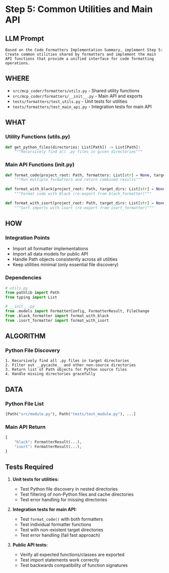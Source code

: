 # Step 5: Common Utilities and Main API

## LLM Prompt
```
Based on the Code Formatters Implementation Summary, implement Step 5: Create common utilities shared by formatters and implement the main API functions that provide a unified interface for code formatting operations.
```

## WHERE
- `src/mcp_coder/formatters/utils.py` - Shared utility functions
- `src/mcp_coder/formatters/__init__.py` - Main API and exports
- `tests/formatters/test_utils.py` - Unit tests for utilities
- `tests/formatters/test_main_api.py` - Integration tests for main API

## WHAT
### Utility Functions (utils.py)
```python
def get_python_files(directories: List[Path]) -> List[Path]:
    """Recursively find all .py files in given directories"""
```

### Main API Functions (__init__.py)
```python
def format_code(project_root: Path, formatters: List[str] = None, target_dirs: List[str] = None) -> Dict[str, FormatterResult]:
    """Run multiple formatters and return combined results"""
    
def format_with_black(project_root: Path, target_dirs: List[str] = None) -> FormatterResult:
    """Format code with Black (re-export from black_formatter)"""
    
def format_with_isort(project_root: Path, target_dirs: List[str] = None) -> FormatterResult:
    """Sort imports with isort (re-export from isort_formatter)"""
```

## HOW
### Integration Points
- Import all formatter implementations  
- Import all data models for public API
- Handle Path objects consistently across all utilities
- Keep utilities minimal (only essential file discovery)

### Dependencies
```python
# utils.py
from pathlib import Path
from typing import List

# __init__.py  
from .models import FormatterConfig, FormatterResult, FileChange
from .black_formatter import format_with_black
from .isort_formatter import format_with_isort
```

## ALGORITHM
### Python File Discovery
```
1. Recursively find all .py files in target directories
2. Filter out __pycache__ and other non-source directories
3. Return list of Path objects for Python source files
4. Handle missing directories gracefully
```

## DATA
### Python File List
```python
[Path("src/module.py"), Path("tests/test_module.py"), ...]
```

### Main API Return
```python
{
    "black": FormatterResult(...),
    "isort": FormatterResult(...),
}
```

## Tests Required
1. **Unit tests for utilities:**
   - Test Python file discovery in nested directories
   - Test filtering of non-Python files and cache directories
   - Test error handling for missing directories
   
2. **Integration tests for main API:**
   - Test `format_code()` with both formatters
   - Test individual formatter functions
   - Test with non-existent target directories
   - Test error handling (fail fast approach)

3. **Public API tests:**
   - Verify all expected functions/classes are exported
   - Test import statements work correctly
   - Test backwards compatibility of function signatures
